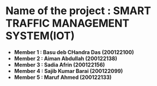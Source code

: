 # Name of the project : SMART TRAFFIC MANAGEMENT SYSTEM(IOT)
- **Member 1 : Basu deb CHandra Das (200122100)**
- **Member 2 : Aiman Abdullah (200122138)**
- **Member 3 : Sadia Afrin (200122156)**
- **Member 4 : Sajib Kumar Barai (200122099)**
- **Member 5 : Maruf Ahmed (200122133)** 
